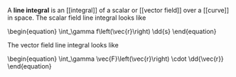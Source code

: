 A **line integral** is an [[integral]] of a scalar or [[vector field]] over a [[curve]] in space. The scalar field line integral looks like

\begin{equation}
\int_\gamma f\left(\vec{r}\right) \dd{s}
\end{equation}

The vector field line integral looks like

\begin{equation}
\int_\gamma \vec{F}\left(\vec{r}\right) \cdot \dd{\vec{r}}
\end{equation}